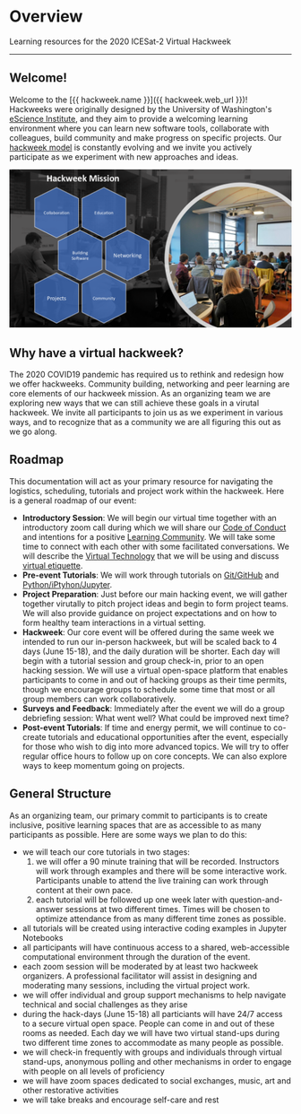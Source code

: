 # Overview

Learning resources for the 2020 ICESat-2 Virtual Hackweek

---

## Welcome!

Welcome to the [{{ hackweek.name }}]({{ hackweek.web_url }})! Hackweeks were originally designed by the University of Washington's [eScience Institute](https://escience.washington.edu/), and they aim to provide a welcoming learning environment where you can learn new software tools, collaborate with colleagues, build community and make progress on specific projects. Our [hackweek model](https://arxiv.org/abs/1711.00028) is constantly evolving and we invite you actively participate as we experiment with new approaches and ideas.

![hackweek-mission](img/hackweek-mission.png)


## Why have a virtual hackweek?

The 2020 COVID19 pandemic has required us to rethink and redesign how we offer hackweeks. Community building, networking and peer learning are core elements of our hackweek mission. As an organizing team we are exploring new ways that we can still achieve these goals in a virutal hackweek. We invite all participants to join us as we experiment in various ways, and to recognize that as a community we are all figuring this out as we go along.

## Roadmap

This documentation will act as your primary resource for navigating the logistics, scheduling, tutorials and project work within the hackweek. Here is a general roadmap of our event:

* **Introductory Session**: We will begin our virtual time together with an introductory zoom call during which we will share our [Code of Conduct](conduct/conduct.md) and intentions for a positive [Learning Community](conduct/community.md). We will take some time to connect with each other with some facilitated conversations. We will describe the [Virtual Technology](logistics/technology.md) that we will be using and discuss [virtual etiquette](conduct/etiquette.md).
* **Pre-event Tutorials**: We will work through tutorials on [Git/GitHub](tutorials/github.md) and [Python/iPtyhon/Jupyter](tutorials/jupyter.md).
* **Project Preparation**: Just before our main hacking event, we will gather together virutally to pitch project ideas and begin to form project teams. We will also provide guidance on project expectations and on how to form healthy team interactions in a virtual setting.
* **Hackweek**: Our core event will be offered during the same week we intended to run our in-person hackweek, but will be scaled back to 4 days (June 15-18), and the daily duration will be shorter. Each day will begin with a tutorial session and group check-in, prior to an open hacking session. We will use a virtual open-space platform that enables participants to come in and out of hacking groups as their time permits, though we encourage groups to schedule some time that most or all group members can work collaboratively.
* **Surveys and Feedback**: Immediately after the event we will do a group debriefing session: What went well? What could be improved next time?
* **Post-event Tutorials**: If time and energy permit, we will continue to co-create tutorials and educational opportunities after the event, especially for those who wish to dig into more advanced topics. We will try to offer regular office hours to follow up on core concepts. We can also explore ways to keep momentum going on projects.

## General Structure

As an organizing team, our primary commit to participants is to create inclusive, positive learning spaces that are as accessible to as many participants as possible. Here are some ways we plan to do this:

* we will teach our core tutorials in two stages:
    1. we will offer a 90 minute training that will be recorded. Instructors will work through examples and there will be some interactive work. Participants unable to attend the live training can work through content at their own pace. 
    2. each tutorial will be followed up one week later with question-and-answer sessions at two different times. Times will be chosen to optimize attendance from as many different time zones as possible.  
* all tutorials will be created using interactive coding examples in Jupyter Notebooks
* all participants will have continuous access to a shared, web-accessible computational environment through the duration of the event.
* each zoom session will be moderated by at least two hackweek organizers. A professional facilitator will assist in designing and moderating many sessions, including the virtual project work.
* we will offer individual and group support mechanisms to help navigate technical and social challenges as they arise
* during the hack-days (June 15-18) all particiants will have 24/7 access to a secure virtual open space. People can come in and out of these rooms as needed. Each day we will have two virtual stand-ups during two different time zones to accommodate as many people as possible.
* we will check-in frequently with groups and individuals through virtual stand-ups, anonymous polling and other mechanisms in order to engage with people on all levels of proficiency
* we will have zoom spaces dedicated to social exchanges, music, art and other restorative activities
* we will take breaks and encourage self-care and rest 
